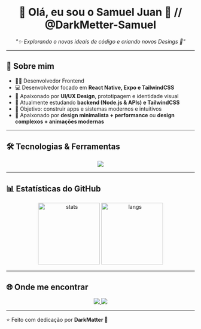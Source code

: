 <!-- Banner ou saudação -->
<h1 align="center">👋 Olá, eu sou o Samuel Juan 🌌 // @DarkMetter-Samuel</h1>
<p align="center">
  <i>"✨ Explorando o novas ideais de código e criando novos Desings 🌌"</i>
</p>

---

## 🚀 Sobre mim

- 👨‍💻 Desenvolvedor Frontend
- 💻 Desenvolvedor focado em **React Native, Expo e TailwindCSS**
- 🎨 Apaixonado por **UI/UX Design**, prototipagem e identidade visual 
- 🌱 Atualmente estudando **backend (Node.js & APIs) e TailwindCSS**  
- 🎯 Objetivo: construir apps e sistemas modernos e intuitivos  
- 🌌 Apaixonado por **design minimalista + performance**  ou **design complexos + animações modernas**

---

## 🛠️ Tecnologias & Ferramentas
<p align="center">
  <img src="https://skillicons.dev/icons?i=js,php,react,next,tailwind,html,css,git,nodejs" />
</p>

---

## 📊 Estatísticas do GitHub
<p align="center">
  <img src="https://github-readme-stats.vercel.app/api?username=DarkMatter&show_icons=true&theme=tokyonight" alt="stats" height="165"/>
  <img src="https://github-readme-stats.vercel.app/api/top-langs/?username=DarkMatter&layout=compact&theme=tokyonight" alt="langs" height="165"/>
</p>

---

## 🌐 Onde me encontrar
<p align="center">
  <a href="https://www.linkedin.com/in/samuel-juan-b-santos-a2b564241/" target="_blank">
    <img src="https://img.shields.io/badge/-LinkedIn-0A66C2?style=for-the-badge&logo=linkedin&logoColor=white"/>
  </a>
  <a href="mailto:sajuan1020@email.com">
    <img src="https://img.shields.io/badge/-Gmail-D14836?style=for-the-badge&logo=gmail&logoColor=white"/>
  </a>
</p>

---

⭐️ Feito com dedicação por **DarkMatter 🌌**

<!--
**DarkMetter-Samuel/DarkMetter-Samuel** is a ✨ _special_ ✨ repository because its `README.md` (this file) appears on your GitHub profile.

Here are some ideas to get you started:

- 🔭 I’m currently working on ...
- 🌱 I’m currently learning ...
- 👯 I’m looking to collaborate on ...
- 🤔 I’m looking for help with ...
- 💬 Ask me about ...
- 📫 How to reach me: ...
- 😄 Pronouns: ...
- ⚡ Fun fact: ...
-->

